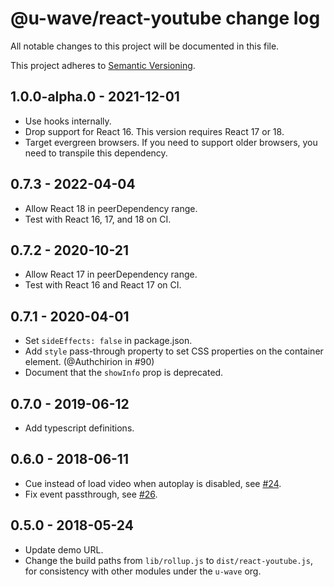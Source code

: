 # @u-wave/react-youtube change log

All notable changes to this project will be documented in this file.

This project adheres to [Semantic Versioning](http://semver.org/).

## 1.0.0-alpha.0 - 2021-12-01
 * Use hooks internally.
 * Drop support for React 16. This version requires React 17 or 18.
 * Target evergreen browsers. If you need to support older browsers, you need to transpile this dependency.

## 0.7.3 - 2022-04-04
 * Allow React 18 in peerDependency range.
 * Test with React 16, 17, and 18 on CI.

## 0.7.2 - 2020-10-21
 * Allow React 17 in peerDependency range.
 * Test with React 16 and React 17 on CI.

## 0.7.1 - 2020-04-01
 * Set `sideEffects: false` in package.json.
 * Add `style` pass-through property to set CSS properties on the container element. (@Authchirion in #90)
 * Document that the `showInfo` prop is deprecated.

## 0.7.0 - 2019-06-12
 * Add typescript definitions.

## 0.6.0 - 2018-06-11
 * Cue instead of load video when autoplay is disabled, see [#24](https://github.com/u-wave/react-youtube/issues/24).
 * Fix event passthrough, see [#26](https://github.com/u-wave/react-youtube/issues/26).

## 0.5.0 - 2018-05-24
* Update demo URL.
* Change the build paths from `lib/rollup.js` to `dist/react-youtube.js`, for consistency with other modules under the `u-wave` org.
